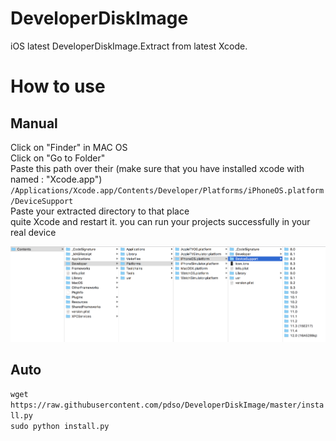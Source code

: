 
# DeveloperDiskImage

iOS latest DeveloperDiskImage.Extract from latest Xcode.

# How to use

## Manual

Click on "Finder" in MAC OS  
Click on "Go to Folder"  
Paste this path over their (make sure that you have installed xcode with named : "Xcode.app") `/Applications/Xcode.app/Contents/Developer/Platforms/iPhoneOS.platform/DeviceSupport`   
Paste your extracted directory to that place  
quite Xcode and restart it. you can run your projects successfully in your real device  

![DeveloperDiskImage](DeveloperDiskImage.png)

## Auto
`wget https://raw.githubusercontent.com/pdso/DeveloperDiskImage/master/install.py`  
`sudo python install.py`
